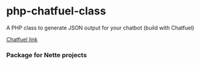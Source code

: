 # php-chatfuel-class
A PHP class to generate JSON output for your chatbot (build with Chatfuel)

[Chatfuel link](http://docs.chatfuel.com/plugins/plugin-documentation/json-api)
### Package for Nette projects
